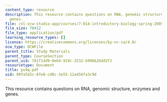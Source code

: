 ```yaml
---
content_type: resource
description: This resource contains questions on RNA, genomic structure, enzymes and
  genes.
file: /ol-ocw-studio-app/courses/7-014-introductory-biology-spring-2005/90fa5d2c6fe8cd0c3e5512a456fa3c9d_ps4q.pdf
file_size: 78412
file_type: application/pdf
learning_resource_types: []
license: https://creativecommons.org/licenses/by-nc-sa/4.0/
ocw_type: OCWFile
parent_title: Study Materials
parent_type: CourseSection
parent_uid: 781f14d9-0e64-919c-2532-b99b626dd3f2
resourcetype: Document
title: ps4q.pdf
uid: 90fa5d2c-6fe8-cd0c-3e55-12a456fa3c9d
---
```

This resource contains questions on RNA, genomic structure, enzymes and genes.